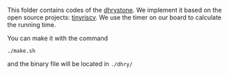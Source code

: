 This folder contains codes of the [dhrystone](https://github.com/sifive/benchmark-dhrystone).
We implement it based on the open source projects: [tinyriscv](https://github.com/liangkangnan/tinyriscv).
We use the timer on our board to calculate the running time.

You can make it with the command

    ./make.sh

and the binary file will be located in ```./dhry/```